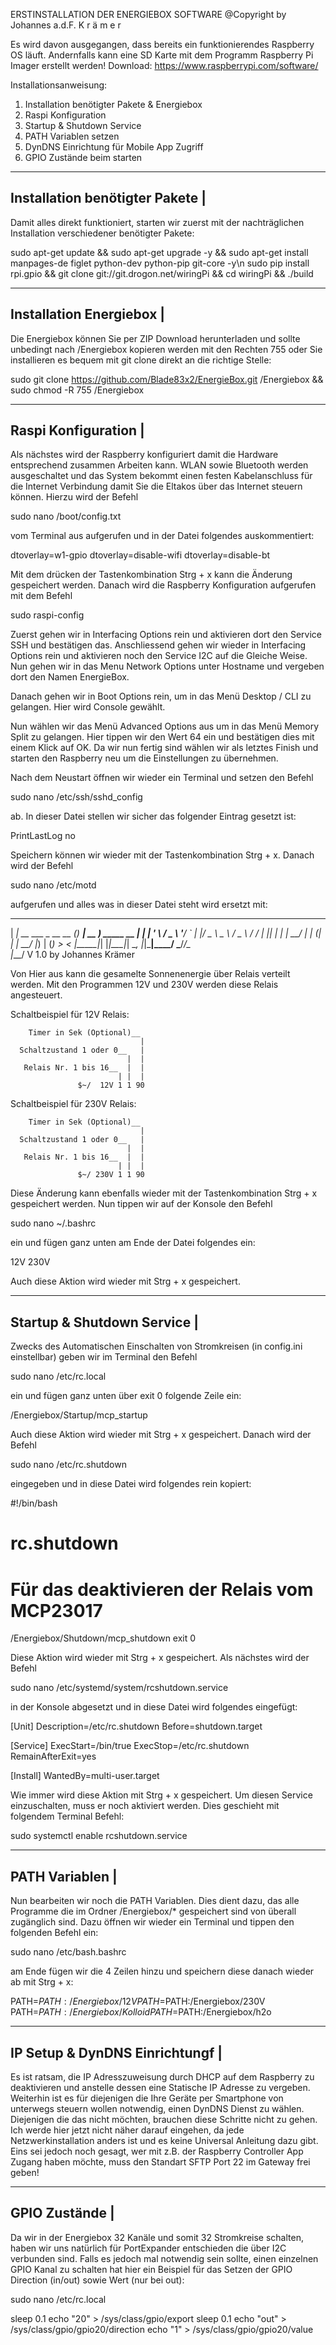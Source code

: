 ERSTINSTALLATION DER ENERGIEBOX SOFTWARE
@Copyright by Johannes a.d.F. K r ä m e r

Es wird davon ausgegangen, dass bereits ein funktionierendes Raspberry OS läuft.
Andernfalls kann eine SD Karte mit dem Programm Raspberry Pi Imager erstellt werden!
Download: https://www.raspberrypi.com/software/

Installationsanweisung:

1) Installation benötigter Pakete & Energiebox
2) Raspi Konfiguration
3) Startup & Shutdown Service
4) PATH Variablen setzen
5) DynDNS Einrichtung für Mobile App Zugriff
6) GPIO Zustände beim starten


-------------------------------------
Installation benötigter Pakete      |
-------------------------------------

Damit alles direkt funktioniert, starten wir zuerst mit der nachträglichen Installation verschiedener benötigter Pakete:

sudo apt-get update && sudo apt-get upgrade -y && sudo apt-get install manpages-de figlet python-dev python-pip git-core -y\n
sudo pip install rpi.gpio && git clone git://git.drogon.net/wiringPi && cd wiringPi && ./build


-------------------------------------
Installation Energiebox             |
-------------------------------------

Die Energiebox können Sie per ZIP Download herunterladen und sollte unbedingt nach /Energiebox kopieren werden
mit den Rechten 755 oder Sie installieren es bequem mit git clone direkt an die richtige Stelle:
 
 sudo git clone https://github.com/Blade83x2/EnergieBox.git /Energiebox && sudo chmod -R 755 /Energiebox


-------------------------------------
Raspi Konfiguration                 |
-------------------------------------

Als nächstes wird der Raspberry konfiguriert damit die Hardware entsprechend zusammen Arbeiten kann.
WLAN sowie Bluetooth werden ausgeschaltet und das System bekommt einen festen Kabelanschluss für die
Internet Verbindung damit Sie die Eltakos über das Internet steuern können. Hierzu wird der Befehl

sudo nano /boot/config.txt

vom Terminal aus aufgerufen und in der Datei folgendes auskommentiert:

dtoverlay=w1-gpio
dtoverlay=disable-wifi
dtoverlay=disable-bt

Mit dem drücken der Tastenkombination Strg + x kann die Änderung gespeichert werden.
Danach wird die Raspberry Konfiguration aufgerufen mit dem Befehl

sudo raspi-config

Zuerst gehen wir in Interfacing Options rein und aktivieren dort den Service SSH und bestätigen das.
Anschliessend gehen wir wieder in Interfacing Options rein und aktivieren noch den Service I2C auf
die Gleiche Weise. Nun gehen wir in das Menu Network Options unter Hostname und vergeben dort den
Namen EnergieBox.

Danach gehen wir in Boot Options rein, um in das Menü Desktop / CLI zu gelangen. Hier wird Console gewählt.

Nun wählen wir das Menü Advanced Options aus um in das Menü Memory Split zu gelangen. Hier tippen wir den
Wert 64 ein und bestätigen dies mit einem Klick auf OK. Da wir nun fertig sind wählen wir als letztes Finish
und starten den Raspberry neu um die Einstellungen zu übernehmen.

Nach dem Neustart öffnen wir wieder ein Terminal und setzen den Befehl

sudo nano /etc/ssh/sshd_config

ab. In dieser Datei stellen wir sicher das folgender Eintrag gesetzt ist:

PrintLastLog no

Speichern können wir wieder mit der Tastenkombination Strg + x. Danach wird der Befehl

sudo nano /etc/motd

aufgerufen und alles was in dieser Datei steht wird ersetzt mit:

 _____                      _      ____
| ____|_ __   ___ _ __ __ _(_) ___| __ )  _____  __
|  _| | '_ \ / _ \ '__/ _` | |/ _ \  _ \ / _ \ \/ /
| |___| | | |  __/ | | (_| | |  __/ |_) | (_) >  <
|_____|_| |_|\___|_|  \__, |_|\___|____/ \___/_/\_\
                      |___/ V 1.0 by Johannes Krämer

Von Hier aus kann die gesamelte Sonnenenergie über Relais verteilt werden.
Mit den Programmen 12V und 230V werden diese Relais angesteuert.

Schaltbeispiel für 12V Relais:

        Timer in Sek (Optional)__ 
                                 |
      Schaltzustand 1 oder 0__   |
                              |  |
       Relais Nr. 1 bis 16__  |  |
                            | |  |
                   $~/  12V 1 1 90

Schaltbeispiel für 230V Relais:

        Timer in Sek (Optional)__
                                 |
      Schaltzustand 1 oder 0__   |
                              |  |
       Relais Nr. 1 bis 16__  |  |
                            | |  |
                   $~/ 230V 1 1 90

                

Diese Änderung kann ebenfalls wieder mit der Tastenkombination 
Strg + x gespeichert werden. Nun tippen wir auf der Konsole den Befehl 

sudo nano ~/.bashrc

ein und fügen ganz unten am Ende der Datei folgendes ein:

12V
230V

Auch diese Aktion wird wieder mit Strg + x gespeichert.


-------------------------------------
Startup & Shutdown Service          |
-------------------------------------  

Zwecks des Automatischen Einschalten von Stromkreisen (in config.ini einstellbar)
geben wir im Terminal den Befehl

sudo nano /etc/rc.local

ein und fügen ganz unten über exit 0 folgende Zeile ein:

/Energiebox/Startup/mcp_startup

Auch diese Aktion wird wieder mit Strg + x gespeichert.
Danach wird der Befehl

sudo nano /etc/rc.shutdown

eingegeben und in diese Datei wird folgendes rein kopiert:

#!/bin/bash
# rc.shutdown
# Für das deaktivieren der Relais vom MCP23017
/Energiebox/Shutdown/mcp_shutdown
exit 0

Diese Aktion wird wieder mit Strg + x gespeichert.
Als nächstes wird der Befehl

sudo nano /etc/systemd/system/rcshutdown.service

in der Konsole abgesetzt und in diese Datei wird folgendes eingefügt:

[Unit]
Description=/etc/rc.shutdown
Before=shutdown.target

[Service]
ExecStart=/bin/true
ExecStop=/etc/rc.shutdown
RemainAfterExit=yes

[Install]
WantedBy=multi-user.target

Wie immer wird diese Aktion mit Strg + x gespeichert.
Um diesen Service einzuschalten, muss er noch aktiviert werden.
Dies geschieht mit folgendem Terminal Befehl:

sudo systemctl enable rcshutdown.service


-------------------------------------
PATH Variablen                      |
-------------------------------------  

Nun bearbeiten wir noch die PATH Variablen. Dies dient dazu,
das alle Programme die im Ordner /Energiebox/* gespeichert sind
von überall zugänglich sind. Dazu öffnen wir wieder ein Terminal
und tippen den folgenden Befehl ein:

sudo nano /etc/bash.bashrc

am Ende fügen wir die 4 Zeilen hinzu und speichern diese danach
wieder ab mit Strg + x:

PATH=$PATH:/Energiebox/12V
PATH=$PATH:/Energiebox/230V
PATH=$PATH:/Energiebox/Kolloid
PATH=$PATH:/Energiebox/h2o

   
-------------------------------------
IP Setup & DynDNS Einrichtungf      |
-------------------------------------  
                   
Es ist ratsam, die IP Adresszuweisung durch DHCP auf dem Raspberry zu deaktivieren
und anstelle dessen eine Statische IP Adresse zu vergeben. Weiterhin ist es für
diejenigen die Ihre Geräte per Smartphone von unterwegs steuern wollen notwendig,
einen DynDNS Dienst zu wählen. Diejenigen die das nicht möchten, brauchen diese
Schritte nicht zu gehen. Ich werde hier jetzt nicht näher darauf eingehen, da
jede Netzwerkinstallation anders ist und es keine Universal Anleitung dazu gibt.
Eins sei jedoch noch gesagt, wer mit z.B. der Raspberry Controller App Zugang haben
möchte, muss den Standart SFTP Port 22 im Gateway frei geben!


-------------------------------------
GPIO Zustände                       |
-------------------------------------  

Da wir in der Energiebox 32 Kanäle und somit 32 Stromkreise schalten, haben wir
uns natürlich für PortExpander entschieden die über I2C verbunden sind.
Falls es jedoch mal notwendig sein sollte, einen einzelnen GPIO Kanal zu schalten
hat hier ein Beispiel für das Setzen der GPIO Direction (in/out) sowie Wert (nur bei out):

sudo nano /etc/rc.local                  
                   
sleep 0.1
echo "20" > /sys/class/gpio/export
sleep 0.1
echo "out" > /sys/class/gpio/gpio20/direction
echo "1" > /sys/class/gpio/gpio20/value
  





